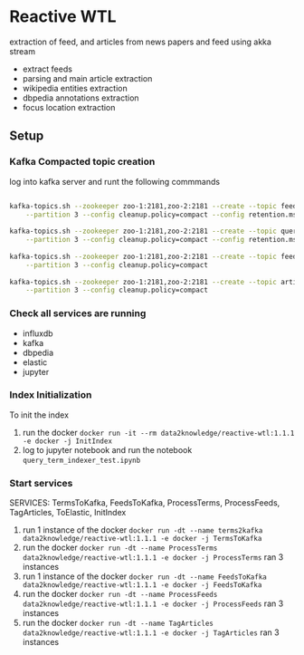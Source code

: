 # Reactive WTL

extraction of feed, and articles from news papers and feed using akka stream

- extract feeds
- parsing and main article extraction
- wikipedia entities extraction
- dbpedia annotations extraction
- focus location extraction

## Setup

### Kafka Compacted topic creation

log into kafka server and runt the following commmands

```bash

kafka-topics.sh --zookeeper zoo-1:2181,zoo-2:2181 --create --topic feeds --replication-factor 2 \
    --partition 3 --config cleanup.policy=compact --config retention.ms=86400000
    
kafka-topics.sh --zookeeper zoo-1:2181,zoo-2:2181 --create --topic query_terms --replication-factor 2 \
    --partition 3 --config cleanup.policy=compact --config retention.ms=86400000
    
kafka-topics.sh --zookeeper zoo-1:2181,zoo-2:2181 --create --topic feed_items --replication-factor 2 \
    --partition 3 --config cleanup.policy=compact
    
kafka-topics.sh --zookeeper zoo-1:2181,zoo-2:2181 --create --topic articles --replication-factor 2 \
    --partition 3 --config cleanup.policy=compact

```

### Check all services are running

- influxdb
- kafka
- dbpedia
- elastic
- jupyter

### Index Initialization
To init the index 

1. run the docker `docker run -it --rm data2knowledge/reactive-wtl:1.1.1 -e docker -j InitIndex`
2. log to jupyter notebook and run the notebook `query_term_indexer_test.ipynb`

### Start services

SERVICES: TermsToKafka, FeedsToKafka, ProcessTerms, ProcessFeeds, TagArticles, ToElastic, InitIndex

1. run 1 instance of the docker `docker run -dt --name terms2kafka data2knowledge/reactive-wtl:1.1.1 -e docker -j TermsToKafka`
2. run the docker `docker run -dt --name ProcessTerms data2knowledge/reactive-wtl:1.1.1 -e docker -j ProcessTerms` ran 3 instances
3. run 1 instance of the docker `docker run -dt --name FeedsToKafka data2knowledge/reactive-wtl:1.1.1 -e docker -j FeedsToKafka`
4. run the docker `docker run -dt --name ProcessFeeds data2knowledge/reactive-wtl:1.1.1 -e docker -j ProcessFeeds` ran 3 instances
4. run the docker `docker run -dt --name TagArticles data2knowledge/reactive-wtl:1.1.1 -e docker -j TagArticles` ran 3 instances